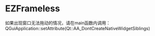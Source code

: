 # EZFrameless

如果出现窗口无法拖动的情况，请在main函数内调用：
QGuiApplication::setAttribute(Qt::AA_DontCreateNativeWidgetSiblings)